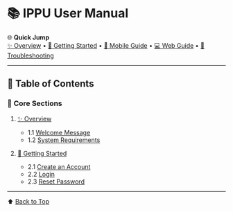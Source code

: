 # 📚 IPPU User Manual
🌐 **Quick Jump**  
[✨ Overview](#overview) • [🚀 Getting Started](#getting-started) • [📱 Mobile Guide](#mobile-guide) • [💻 Web Guide](#web-guide) • [🔧 Troubleshooting](#troubleshooting)

---

## 🎯 Table of Contents

### 📖 **Core Sections**
1. [✨ Overview](#overview)  
   - 1.1 [Welcome Message](/{{route}}/{{version}}/welcome) 
   - 1.2 [System Requirements](/{{route}}/{{version}}/requirements)

2. [🚀 Getting Started](#getting-started)  
   - 2.1 [Create an Account](/{{route}}/{{version}}/authentication)  
   - 2.2 [Login](/{{route}}/{{version}}/login)  
   - 2.3 [Reset Password](/{{route}}/{{version}}/reset-password)

---

⬆️ [Back to Top](#-ippu-user-manual-navigator)